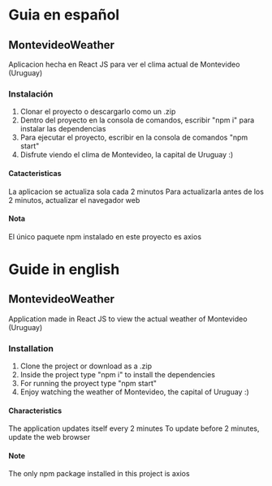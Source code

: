 # Guia en español
## MontevideoWeather
Aplicacion hecha en React JS para ver el clima actual de Montevideo (Uruguay)

### Instalación
1. Clonar el proyecto o descargarlo como un .zip
2. Dentro del proyecto en la consola de comandos, escribir "npm i" para instalar las dependencias
3. Para ejecutar el proyecto, escribir en la consola de comandos "npm start"
4. Disfrute viendo el clima de Montevideo, la capital de Uruguay :)

#### Catacteristicas
La aplicacion se actualiza sola cada 2 minutos
Para actualizarla antes de los 2 minutos, actualizar el navegador web

#### Nota
El único paquete npm instalado en este proyecto es axios

# Guide in english
## MontevideoWeather
Application made in React JS to view the actual weather of Montevideo (Uruguay)

### Installation
1. Clone the project or download as a .zip
2. Inside the project type "npm i" to install the dependencies
3. For running the proyect type "npm start"
4. Enjoy watching the weather of Montevideo, the capital of Uruguay :)

#### Characteristics
The application updates itself every 2 minutes
To update before 2 minutes, update the web browser

#### Note
The only npm package installed in this project is axios
